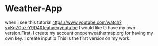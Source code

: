 # Weather-App

when i see this tutorial https://www.youtube.com/watch?v=KqZGuzrY9D4&feature=youtu.be
I would like to have my own version.First, I create my account onopenweathermap.org for having my own key. I create input to 
This is the first version on my work.
